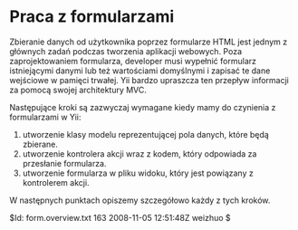 Praca z formularzami
=================

Zbieranie danych od użytkownika poprzez formularze HTML jest jednym z głównych 
zadań podczas tworzenia aplikacji webowych. Poza zaprojektowaniem formularza, 
developer musi wypełnić formularz istniejącymi danymi lub też wartościami 
domyślnymi i zapisać te dane wejściowe w pamięci trwałej. Yii bardzo upraszcza 
ten przepływ informacji za pomocą swojej architektury MVC. 

Następujące kroki są zazwyczaj wymagane kiedy mamy do czynienia z formularzami w Yii:

   1. utworzenie klasy modelu reprezentującej pola danych, które będą zbierane.
   1. utworzenie kontrolera akcji wraz z kodem, który odpowiada za przesłanie formularza.
   1. utworzenie formularza w pliku widoku, który jest powiązany z kontrolerem akcji.

W następnych punktach opiszemy szczegółowo każdy z tych kroków. 

<div class="revision">$Id: form.overview.txt 163 2008-11-05 12:51:48Z weizhuo $</div>
